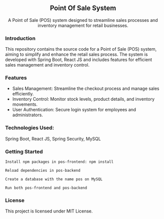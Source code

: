 <h2 align="center"> Point Of Sale System </h2>
<div align="center">A Point of Sale (POS) system designed to streamline sales processes and inventory management for retail businesses.</div>

<h3>Introduction</h3>
<div>This repository contains the source code for a Point of Sale (POS) system, aiming to simplify and enhance the retail sales process. The system is developed with Spring Boot, React JS and includes features for efficient sales management and inventory control.</div>

<h3>Features</h3>
<ul>
<li>Sales Management: Streamline the checkout process and manage sales efficiently.</li>
<li>Inventory Control: Monitor stock levels, product details, and inventory movements.</li>
<li>User Authentication: Secure login system for employees and administrators.</li>
</ul>

<h3>Technologies Used:</h3>
<p>Spring Boot, React JS, Spring Security, MySQL</p>

<h3>Getting Started</h3>

```
Install npm packages in pos-frontend: npm install

Reload dependencies in pos-backend

Create a database with the name pos on MySQL

Run both pos-frontend and pos-backend
```
<h3>License</h3>
<p>This project is licensed under MIT License.</p>
